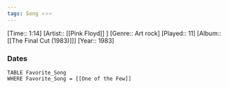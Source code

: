 ```yaml
---
tags: Song ⭐⭐⭐ 
---
```

[Time:: 1:14]
[Artist:: [[Pink Floyd]] ]
[Genre:: Art rock]
[Played:: 11]
[Album:: [[The Final Cut (1983)]]]
[Year:: 1983]
### Dates
````dataview
TABLE Favorite_Song
WHERE Favorite_Song = [[One of the Few]]
````